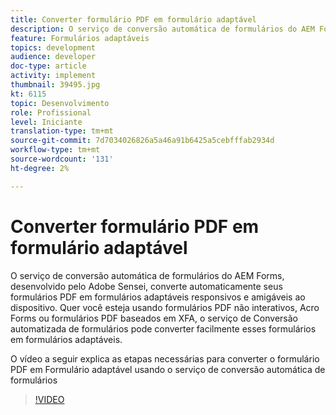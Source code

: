 ```yaml
---
title: Converter formulário PDF em formulário adaptável
description: O serviço de conversão automática de formulários do AEM Forms, desenvolvido pelo Adobe Sensei, converte automaticamente seus formulários PDF em formulários adaptáveis responsivos e amigáveis ao dispositivo. Quer você esteja usando formulários PDF não interativos, Acro Forms ou formulários PDF baseados em XFA, o serviço de Conversão automatizada de formulários pode converter facilmente esses formulários em formulários adaptáveis.
feature: Formulários adaptáveis
topics: development
audience: developer
doc-type: article
activity: implement
thumbnail: 39495.jpg
kt: 6115
topic: Desenvolvimento
role: Profissional
level: Iniciante
translation-type: tm+mt
source-git-commit: 7d7034026826a5a46a91b6425a5cebfffab2934d
workflow-type: tm+mt
source-wordcount: '131'
ht-degree: 2%

---
```


# Converter formulário PDF em formulário adaptável

O serviço de conversão automática de formulários do AEM Forms, desenvolvido pelo Adobe Sensei, converte automaticamente seus formulários PDF em formulários adaptáveis responsivos e amigáveis ao dispositivo. Quer você esteja usando formulários PDF não interativos, Acro Forms ou formulários PDF baseados em XFA, o serviço de Conversão automatizada de formulários pode converter facilmente esses formulários em formulários adaptáveis.

O vídeo a seguir explica as etapas necessárias para converter o formulário PDF em Formulário adaptável usando o serviço de conversão automática de formulários

>[!VIDEO](https://video.tv.adobe.com/v/39495/?quality=9&learn=on)

